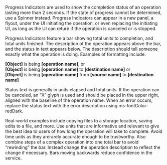 Progress Indicators are used to show the completion status of an operation lasting more than 2 seconds. If the state of progress cannot be determined, use a Spinner instead. Progress Indicators can appear in a new panel, a flyout, under the UI initiating the operation, or even replacing the initiating UI, as long as the UI can return if the operation is canceled or is stopped.

Progress Indicators feature a bar showing total units to completion, and total units finished. The description of the operation appears above the bar, and the status in text appears below. The description should tell someone exactly what the operation is doing. Examples of formatting include:

**[Object]** is being **[operation name]**, or  
**[Object]** is being **[operation name]** to **[destination name]** or  
**[Object]** is being **[operation name]** from **[source name]** to **[destination name]**  

Status text is generally in units elapsed and total units. If the operation can be canceled, an “X” glyph is used and should be placed in the upper right, aligned with the baseline of the operation name. When an error occurs, replace the status text with the error description using ms-fontColor-redDark.

Real-world examples include copying files to a storage location, saving edits to a file, and more. Use units that are informative and relevant to give the best idea to users of how long the operation will take to complete. Avoid time units as they arerarely accurate enough to be trustworthy. Also combine steps of a complex operation into one total bar to avoid “rewinding” the bar. Instead change the operation description to reflect the change if necessary. Bars moving backwards reduce confidence in the service.
